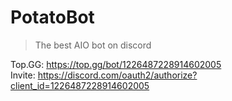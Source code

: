 # PotatoBot
> The best AIO bot on discord

Top.GG: https://top.gg/bot/1226487228914602005 <br>
Invite: https://discord.com/oauth2/authorize?client_id=1226487228914602005
